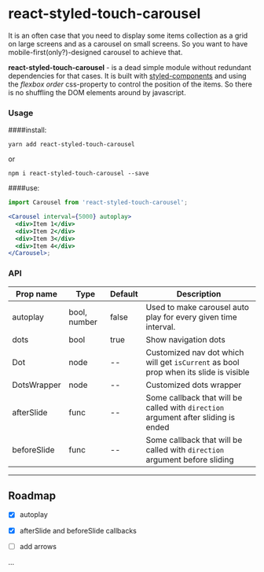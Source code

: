 # react-styled-touch-carousel

It is an often case that you need to display some items collection as a grid on large screens
and as a carousel on small screens. So you want to have mobile-first(only?)-designed carousel to achieve that.

**react-styled-touch-carousel** - is a dead simple module without redundant dependencies for that cases.
It is built with [styled-components](https://www.styled-components.com/) and using the _flexbox order_ css-property to control the position of the items. So there is no shuffling the DOM elements around by javascript.

### Usage

####install:

`yarn add react-styled-touch-carousel`

or

`npm i react-styled-touch-carousel --save`

####use:

```jsx
import Carousel from 'react-styled-touch-carousel';

<Carousel interval={5000} autoplay>
  <div>Item 1</div>
  <div>Item 2</div>
  <div>Item 3</div>
  <div>Item 4</div>
</Carousel>;
```

### API

| Prop name   | Type         | Default | Description                                                                          |
| ----------- | ------------ | ------- | ------------------------------------------------------------------------------------ |
| autoplay    | bool, number | false   | Used to make carousel auto play for every given time interval.                       |
| dots        | bool         | true    | Show navigation dots                                                                 |
| Dot         | node         | --      | Customized nav dot which will get `isCurrent` as bool prop when its slide is visible |
| DotsWrapper | node         | --      | Customized dots wrapper                                                              |
| afterSlide  | func         | --      | Some callback that will be called with `direction` argument after sliding is ended   |
| beforeSlide | func         | --      | Some callback that will be called with `direction` argument before sliding           |

---

## Roadmap

- [x] autoplay

- [x] afterSlide and beforeSlide callbacks

- [ ] add arrows

...
